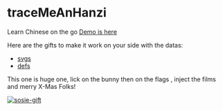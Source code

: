 # traceMeAnHanzi
Learn Chinese on the go 
[Demo is here](http://all-informatic.mediapromo.be/contribs/traceMeAnHanzi/index.html) 

Here are the gifts to make it work on your side with the datas:
* [svgs](http://sosie.sos-productions.com/gift/defs.zip)
* [defs](http://sosie.sos-productions.com/gift/svgs.zip)

This one is huge one, lick on the bunny then on the flags , inject the films and merry X-Mas Folks!

[![sosie-gift](https://user-images.githubusercontent.com/70700670/147259887-4ad2984c-0ef0-4e8c-b041-d68432f756a5.png)](http://sosie.sos-productions.com/gift/index.html)

